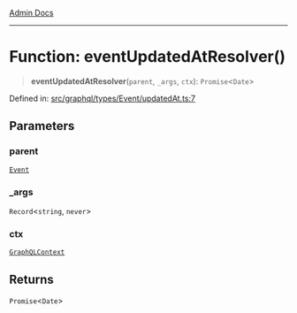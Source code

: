 [Admin Docs](/)

***

# Function: eventUpdatedAtResolver()

> **eventUpdatedAtResolver**(`parent`, `_args`, `ctx`): `Promise`\<`Date`\>

Defined in: [src/graphql/types/Event/updatedAt.ts:7](https://github.com/PurnenduMIshra129th/talawa-api/blob/86f70716c91247c1756c784fed3bccb85b1ded8e/src/graphql/types/Event/updatedAt.ts#L7)

## Parameters

### parent

[`Event`](../../Event/type-aliases/Event.md)

### \_args

`Record`\<`string`, `never`\>

### ctx

[`GraphQLContext`](../../../../context/type-aliases/GraphQLContext.md)

## Returns

`Promise`\<`Date`\>

